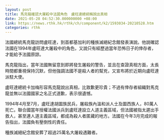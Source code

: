 ```yaml
---
layout: post
title: 馬克龍確認大屠殺中法國角色　盧旺達總統稱說出真相
date: 2021-05-28 04:52:30.000000000 +08:00
link: https://news.rthk.hk/rthk/ch/component/k2/1593034-20210528.htm
categories: rthk
---
```


法國總統馬克龍訪問盧旺達，到首都基加利的種族滅絕紀念館發表演說。他說確認法國在1994年盧旺達大屠殺中的角色，又說只有經歷過當年恐怖日子的倖存者，才能給予法國原諒。

馬克龍指出，當年法國無留意到即將發生屠殺的警告，並且在查證真相方面，太長時間都重視保持沉默，但他強調法國不是殺人者的幫兇，又宣布將於近期向盧旺達派駐大使。

盧旺達總統卡加梅形容馬克龍說出真相，比致歉更珍貴；不過有倖存者組織對馬克龍並無以法國國家之名正式道歉，表示很遺憾。

1994年4月至7月，盧旺達胡圖族民兵，屠殺族內溫和派人士及圖西族人，80萬人死亡。聯合國當年授權法國派兵到盧旺達設立人道主義區域，但法國被指太遲出手救人，甚至連人道主義區域，都成為殺人者匿藏的地方。法國在今年3月完成的報告指出，法國負有壓倒性的責任。

種族滅絕紀念館安葬了超過25萬名大屠殺遇難者。
